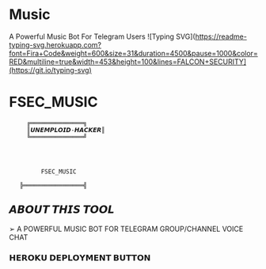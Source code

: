 # Music
A Powerful Music Bot For Telegram Users 
![Typing SVG](https://readme-typing-svg.herokuapp.com?font=Fira+Code&weight=600&size=31&duration=4500&pause=1000&color=RED&multiline=true&width=453&height=100&lines=FALCON+SECURITY](https://git.io/typing-svg)


#  FSEC_MUSIC

         ╔═══════════════╗
         ║𝙐𝙉𝙀𝙈𝙋𝙇𝙊𝙄𝘿-𝙃𝘼𝘾𝙆𝙀𝙍║    
         ╚═══════════════╝


     
     
             FSEC_MUSIC  
     
       ╠═════════════════╣


## 𝘼𝘽𝙊𝙐𝙏 𝙏𝙃𝙄𝙎 𝙏𝙊𝙊𝙇
➢ A POWERFUL MUSIC BOT FOR TELEGRAM GROUP/CHANNEL VOICE CHAT

<h3> 𝗛𝗘𝗥𝗢𝗞𝗨 𝗗𝗘𝗣𝗟𝗢𝗬𝗠𝗘𝗡𝗧 𝗕𝗨𝗧𝗧𝗢𝗡 </h3></h3><p align="center"><a href="https://dashboard.heroku.com/new?template=https://github.com/Unemploid/Music">
